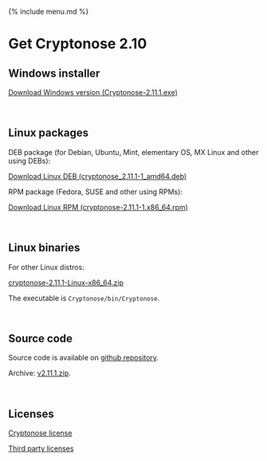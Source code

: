 {% include menu.md %}

# Get Cryptonose 2.10

## Windows installer

<a class="download-button" href="https://github.com/dawidm/cryptonose2/releases/download/v2.11.1/Cryptonose-2.11.1.exe">Download Windows version (Cryptonose-2.11.1.exe)</a>

&nbsp;

## Linux packages

DEB package (for Debian, Ubuntu, Mint, elementary OS, MX Linux and other using DEBs):

<a class="download-button" href="https://github.com/dawidm/cryptonose2/releases/download/v2.11.1/cryptonose_2.11.1-1_amd64.deb">Download Linux DEB (cryptonose_2.11.1-1_amd64.deb)</a>

RPM package (Fedora, SUSE and other using RPMs):

<a class="download-button" href="https://github.com/dawidm/cryptonose2/releases/download/v2.11.1/cryptonose-2.11.1-1.x86_64.rpm">Download Linux RPM (cryptonose-2.11.1-1.x86_64.rpm)</a>

&nbsp;

## Linux binaries
For other Linux distros:

[cryptonose-2.11.1-Linux-x86_64.zip](https://github.com/dawidm/cryptonose2/releases/download/v2.11.1/cryptonose-2.11.1-Linux-x86_64.zip)

The executable is `Cryptonose/bin/Cryptonose`.

&nbsp;

## Source code
Source code is available on [github repository](https://github.com/dawidm/cryptonose2/releases/tag/v2.11.1).

Archive: [v2.11.1.zip](https://github.com/dawidm/cryptonose2/archive/v2.11.1.zip).

&nbsp;

## Licenses
[Cryptonose license](https://github.com/dawidm/cryptonose2/releases/download/v2.11.1/LICENSE.txt)

[Third party licenses](https://github.com/dawidm/cryptonose2/releases/download/v2.11.1/LICENSE-3RD-PARTY.txt)
